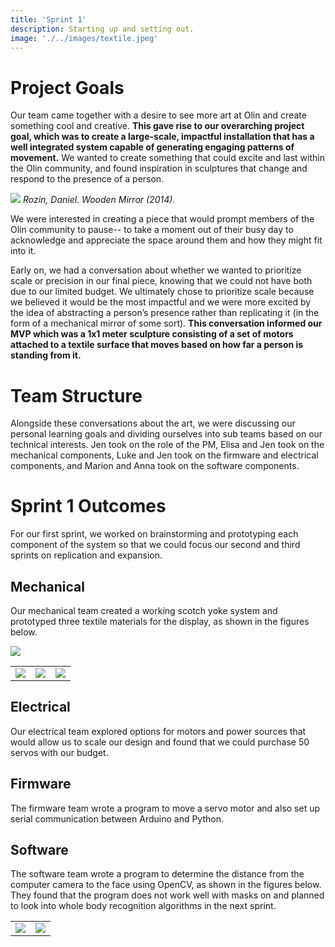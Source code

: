 ```yaml
---
title: 'Sprint 1'
description: Starting up and setting out. 
image: './../images/textile.jpeg'
---
```


# Project Goals
Our team came together with a desire to see more art at Olin and create something cool and creative. **This gave rise to our overarching project goal, which was to create a large-scale, impactful installation that has a well integrated system capable of generating engaging patterns of movement.** We wanted to create something that could excite and last within the Olin community, and found inspiration in sculptures that change and respond to the presence of a person. 

![](/images/sprint1/inspiration.jpeg)
*Rozin, Daniel. Wooden Mirror (2014).*

We were interested in creating a piece that would prompt members of the Olin community to pause-- to take a moment out of their busy day to acknowledge and appreciate the space around them and how they might fit into it. 

Early on, we had a conversation about whether we wanted to prioritize scale or precision in our final piece, knowing that we could not have both due to our limited budget. We ultimately chose to prioritize scale because we believed it would be the most impactful and we were more excited by the idea of abstracting a person’s presence rather than replicating it (in the form of a mechanical mirror of some sort). **This conversation informed our MVP which was a 1x1 meter sculpture consisting of a set of motors attached to a textile surface that moves based on how far a person is standing from it.** 

# Team Structure
Alongside these conversations about the art, we were discussing our personal learning goals and dividing ourselves into sub teams based on our technical interests. Jen took on the role of the PM, Elisa and Jen took on the mechanical components, Luke and Jen took on the firmware and electrical components, and Marion and Anna took on the software components.

# Sprint 1 Outcomes
For our first sprint, we worked on brainstorming and prototyping each component of the system so that we could focus our second and third sprints on replication and expansion. 

## Mechanical
Our mechanical team created a working scotch yoke system and prototyped three textile materials for the display, as shown in the figures below. 

![](/images/sprint1/scotch-yoke-2.png)

| | | | 
|-|-|-|
| ![](/images/sprint1/textile-1.gif) | ![](/images/sprint1/textile-2.gif) | ![](/images/sprint1/textile-3.gif) |


## Electrical
Our electrical team explored options for motors and power sources that would allow us to scale our design and found that we could purchase 50 servos with our budget.  

## Firmware
The firmware team wrote a program to move a servo motor and also set up serial communication between Arduino and Python. 

## Software
The software team wrote a program to determine the distance from the computer camera to the face using OpenCV, as shown in the figures below. They found that the program does not work well with masks on and planned to look into whole body recognition algorithms in the next sprint. 

| | | 
|-|-|
| ![](/images/sprint1/detection-1.gif) | ![](/images/sprint1/detection-2.gif) |